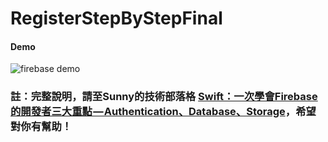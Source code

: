 # RegisterStepByStepFinal

[id2]:https://medium.com/@sunnyleeyun/swift-%E4%B8%80%E6%AC%A1%E5%AD%B8%E6%9C%83firebase%E7%9A%84%E9%96%8B%E7%99%BC%E8%80%85%E4%B8%89%E5%A4%A7%E9%87%8D%E9%BB%9E-authentication-database-storage-d7ec5708f86f


#### Demo ####
![firebase demo](https://user-images.githubusercontent.com/20850892/27823727-b9385a38-60dc-11e7-91e0-d0df7d52707f.gif)


### 註：完整說明，請至Sunny的技術部落格 [Swift：一次學會Firebase的開發者三大重點 — Authentication、Database、Storage][id2]，希望對你有幫助！ ###
